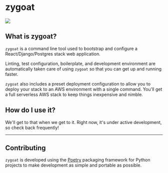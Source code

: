 # zygoat

<img src="https://user-images.githubusercontent.com/640862/75250233-e287ea80-57a5-11ea-9d9f-553662a17706.jpeg" />

## What is zygoat?

`zygoat` is a command line tool used to bootstrap and configure a React/Django/Postgres stack web application.

Linting, test configuration, boilerplate, and development environment are automatically taken care of using `zygoat` so that you can get up and running faster.

`zygoat` also includes a preset deployment configuration to allow you to deploy your stack to an AWS environment with a single command. You'll get a full serverless AWS stack to keep things inexpensive and nimble.

## How do I use it?

We'll get to that when we get to it. Right now, it's under active development, so check back frequently!

---

## Contributing

`zygoat` is developed using the [Poetry](https://python-poetry.org/docs/) packaging framework for Python projects to make development as simple and portable as possible.
